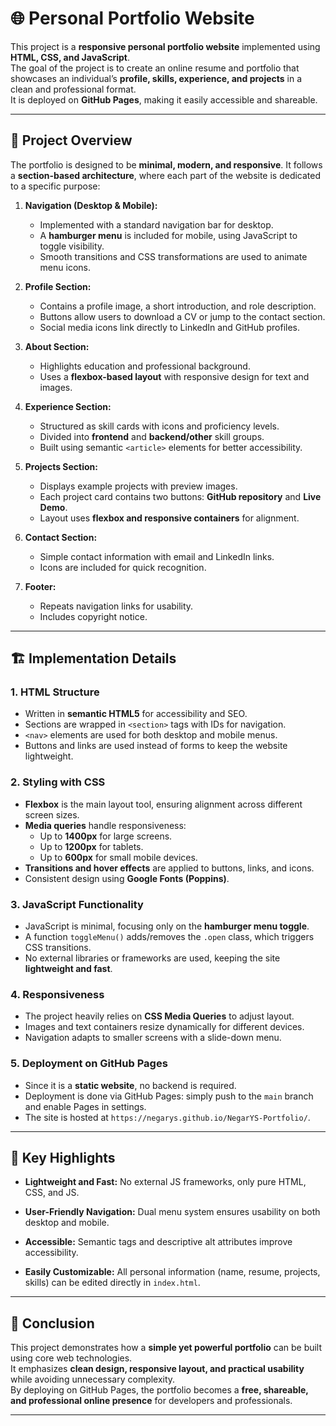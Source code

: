 # 🌐 Personal Portfolio Website

This project is a **responsive personal portfolio website** implemented using **HTML, CSS, and JavaScript**.  
The goal of the project is to create an online resume and portfolio that showcases an individual’s **profile, skills, experience, and projects** in a clean and professional format.  
It is deployed on **GitHub Pages**, making it easily accessible and shareable.

---

## 🔎 Project Overview

The portfolio is designed to be **minimal, modern, and responsive**. It follows a **section-based architecture**, where each part of the website is dedicated to a specific purpose:

1. **Navigation (Desktop & Mobile):**  
   - Implemented with a standard navigation bar for desktop.  
   - A **hamburger menu** is included for mobile, using JavaScript to toggle visibility.  
   - Smooth transitions and CSS transformations are used to animate menu icons.  

2. **Profile Section:**  
   - Contains a profile image, a short introduction, and role description.  
   - Buttons allow users to download a CV or jump to the contact section.  
   - Social media icons link directly to LinkedIn and GitHub profiles.  

3. **About Section:**  
   - Highlights education and professional background.  
   - Uses a **flexbox-based layout** with responsive design for text and images.  

4. **Experience Section:**  
   - Structured as skill cards with icons and proficiency levels.  
   - Divided into **frontend** and **backend/other** skill groups.  
   - Built using semantic `<article>` elements for better accessibility.  

5. **Projects Section:**  
   - Displays example projects with preview images.  
   - Each project card contains two buttons: **GitHub repository** and **Live Demo**.  
   - Layout uses **flexbox and responsive containers** for alignment.  

6. **Contact Section:**  
   - Simple contact information with email and LinkedIn links.  
   - Icons are included for quick recognition.  

7. **Footer:**  
   - Repeats navigation links for usability.  
   - Includes copyright notice.  

---

## 🏗️ Implementation Details

### 1. HTML Structure
- Written in **semantic HTML5** for accessibility and SEO.  
- Sections are wrapped in `<section>` tags with IDs for navigation.  
- `<nav>` elements are used for both desktop and mobile menus.  
- Buttons and links are used instead of forms to keep the website lightweight.  

### 2. Styling with CSS
- **Flexbox** is the main layout tool, ensuring alignment across different screen sizes.  
- **Media queries** handle responsiveness:
  - Up to **1400px** for large screens.  
  - Up to **1200px** for tablets.  
  - Up to **600px** for small mobile devices.  
- **Transitions and hover effects** are applied to buttons, links, and icons.  
- Consistent design using **Google Fonts (Poppins)**.  

### 3. JavaScript Functionality
- JavaScript is minimal, focusing only on the **hamburger menu toggle**.  
- A function `toggleMenu()` adds/removes the `.open` class, which triggers CSS transitions.  
- No external libraries or frameworks are used, keeping the site **lightweight and fast**.  

### 4. Responsiveness
- The project heavily relies on **CSS Media Queries** to adjust layout.  
- Images and text containers resize dynamically for different devices.  
- Navigation adapts to smaller screens with a slide-down menu.  

### 5. Deployment on GitHub Pages
- Since it is a **static website**, no backend is required.  
- Deployment is done via GitHub Pages: simply push to the `main` branch and enable Pages in settings.  
- The site is hosted at `https://negarys.github.io/NegarYS-Portfolio/`.  

---

## 🌟 Key Highlights

- **Lightweight and Fast:** No external JS frameworks, only pure HTML, CSS, and JS.  
- **User-Friendly Navigation:** Dual menu system ensures usability on both desktop and mobile.  
 
- **Accessible:** Semantic tags and descriptive alt attributes improve accessibility.  
- **Easily Customizable:** All personal information (name, resume, projects, skills) can be edited directly in `index.html`.  

---


## 📜 Conclusion

This project demonstrates how a **simple yet powerful portfolio** can be built using core web technologies.  
It emphasizes **clean design, responsive layout, and practical usability** while avoiding unnecessary complexity.  
By deploying on GitHub Pages, the portfolio becomes a **free, shareable, and professional online presence** for developers and professionals.  

---
 






